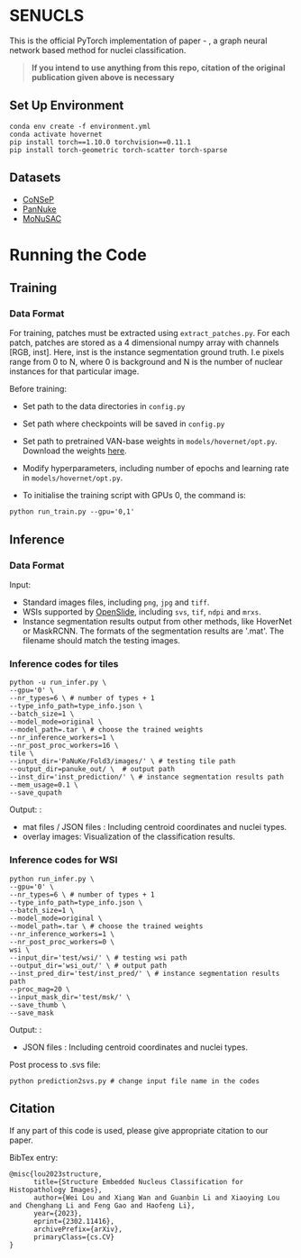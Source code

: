 # SENUCLS
This is the official PyTorch implementation of paper - <Structure Embedded Nucleus Classification for Histopathology Images>, a graph neural network based method for nuclei classification.

> **If you intend to use anything from this repo, citation of the original publication given above is necessary**

## Set Up Environment
```
conda env create -f environment.yml
conda activate hovernet
pip install torch==1.10.0 torchvision==0.11.1
pip install torch-geometric torch-scatter torch-sparse
```

## Datasets
- [CoNSeP](https://www.sciencedirect.com/science/article/pii/S1361841519301045)
- [PanNuke](https://arxiv.org/abs/2003.10778)
- [MoNuSAC](https://ieeexplore.ieee.org/abstract/document/8880654)


# Running the Code

## Training

### Data Format
For training, patches must be extracted using `extract_patches.py`. For each patch, patches are stored as a 4 dimensional numpy array with channels [RGB, inst]. Here, inst is the instance segmentation ground truth. I.e pixels range from 0 to N, where 0 is background and N is the number of nuclear instances for that particular image. 

Before training:

- Set path to the data directories in `config.py`
- Set path where checkpoints will be saved  in `config.py`
- Set path to pretrained VAN-base weights in `models/hovernet/opt.py`. Download the weights [here](https://drive.google.com/file/d/1ne9rpzimYh7EyaUU5kfDd2nDzl04LJ5v/view?usp=sharing).
- Modify hyperparameters, including number of epochs and learning rate in `models/hovernet/opt.py`.

- To initialise the training script with GPUs 0, the command is:
```
python run_train.py --gpu='0,1' 
```

## Inference

### Data Format

Input: <br />
- Standard images files, including `png`, `jpg` and `tiff`.
- WSIs supported by [OpenSlide](https://openslide.org/), including `svs`, `tif`, `ndpi` and `mrxs`.
- Instance segmentation results output from other methods, like HoverNet or MaskRCNN. The formats of the segmentation results are '.mat'. The filename should match the testing images.

### Inference codes for tiles
```
python -u run_infer.py \
--gpu='0' \
--nr_types=6 \ # number of types + 1
--type_info_path=type_info.json \
--batch_size=1 \
--model_mode=original \
--model_path=.tar \ # choose the trained weights
--nr_inference_workers=1 \
--nr_post_proc_workers=16 \
tile \
--input_dir='PaNuKe/Fold3/images/' \ # testing tile path
--output_dir=panuke_out/ \  # output path
--inst_dir='inst_prediction/' \ # instance segmentation results path
--mem_usage=0.1 \
--save_qupath
```
Output: : <br />
- mat files / JSON files : Including centroid coordinates and nuclei types.
- overlay images: Visualization of the classification results.

### Inference codes for WSI
```
python run_infer.py \
--gpu='0' \
--nr_types=6 \ # number of types + 1
--type_info_path=type_info.json \
--batch_size=1 \
--model_mode=original \
--model_path=.tar \ # choose the trained weights
--nr_inference_workers=1 \
--nr_post_proc_workers=0 \
wsi \
--input_dir='test/wsi/' \ # testing wsi path
--output_dir='wsi_out/' \ # output path
--inst_pred_dir='test/inst_pred/' \ # instance segmentation results path
--proc_mag=20 \
--input_mask_dir='test/msk/' \
--save_thumb \
--save_mask
```
Output: : <br />
- JSON files : Including centroid coordinates and nuclei types.

Post process to .svs file: <br />
```
python prediction2svs.py # change input file name in the codes
```


## Citation

If any part of this code is used, please give appropriate citation to our paper. <br />

BibTex entry: <br />
```
@misc{lou2023structure,
      title={Structure Embedded Nucleus Classification for Histopathology Images}, 
      author={Wei Lou and Xiang Wan and Guanbin Li and Xiaoying Lou and Chenghang Li and Feng Gao and Haofeng Li},
      year={2023},
      eprint={2302.11416},
      archivePrefix={arXiv},
      primaryClass={cs.CV}
}
```
